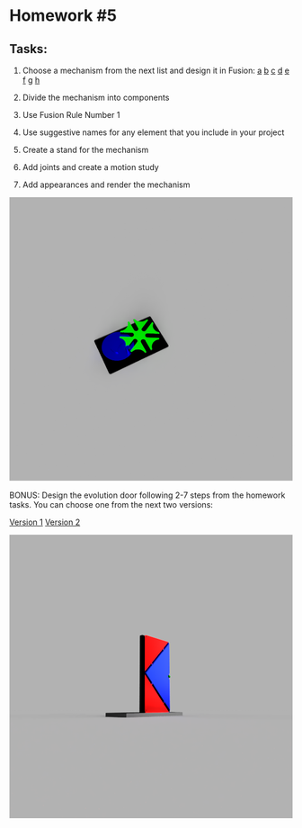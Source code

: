 # Homework #5

## Tasks:
1. Choose a mechanism from the next list and design it in Fusion:
[a](https://tinyurl.com/y8zgkzjq) [b](https://tinyurl.com/ycxhnskp) [c](https://tinyurl.com/ycc3mrls) [d](https://tinyurl.com/ybxq84ko) [e](https://tinyurl.com/y9uww3b8) [f](https://tinyurl.com/y94sx6om) [g](https://tinyurl.com/y7jvyma3) [h](https://tinyurl.com/ydabljd6)

2. Divide the mechanism into components

3. Use Fusion Rule Number 1

4. Use suggestive names for any element that you include in your project

5. Create a stand for the mechanism 

6. Add joints and create a motion study

7. Add appearances and render the mechanism

![Geneva_drive](Geneva_drive.png)

BONUS: Design the evolution door following 2-7 steps from the homework tasks.
You can choose one from the next two versions:

[Version 1](https://tinyurl.com/yatsz26w) [Version 2](https://tinyurl.com/y7swh4cp)

![Evolution_door](Evolution_door.png)